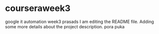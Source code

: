 # courseraweek3
google it automation week3 prasads
I am editing the README file. Adding some more details about the project description.
pora puka
